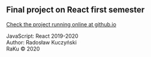 ## Final project on React first semester

[Check the project running online at github.io](https://kropel.github.io/react-first-semestr-project/)

JavaScript: React 2019-2020<br>
Author: Radosław Kuczyński<br>
RaKu © 2020
